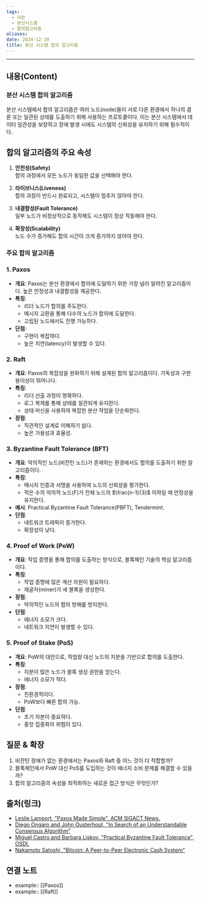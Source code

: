 ```yaml
---
tags:
  - 미완
  - 분산시스템
  - 합의알고리즘
aliases: 
date: 2024-12-19
title: 분산 시스템 합의 알고리즘
---
```

---

## 내용(Content)

### 분산 시스템 합의 알고리즘

분산 시스템에서 합의 알고리즘은 여러 노드(node)들이 서로 다른 환경에서 하나의 결론 또는 일관된 상태를 도출하기 위해 사용하는 프로토콜이다. 이는 분산 시스템에서 데이터 일관성을 보장하고 장애 발생 시에도 시스템의 신뢰성을 유지하기 위해 필수적이다.

## 합의 알고리즘의 주요 속성

1. **안전성(Safety)**  
   합의 과정에서 모든 노드가 동일한 값을 선택해야 한다.

2. **라이브니스(Liveness)**  
   합의 과정이 반드시 완료되고, 시스템이 멈추지 않아야 한다.

3. **내결함성(Fault Tolerance)**  
   일부 노드가 비정상적으로 동작해도 시스템이 정상 작동해야 한다.

4. **확장성(Scalability)**  
   노드 수가 증가해도 합의 시간이 크게 증가하지 않아야 한다.


### 주요 합의 알고리즘 

### 1. Paxos
- **개요**: 
  Paxos는 분산 환경에서 합의에 도달하기 위한 가장 널리 알려진 알고리즘이다. 높은 안정성과 내결함성을 제공한다.
- **특징**:
  - 리더 노드가 합의를 주도한다.
  - 메시지 교환을 통해 다수의 노드가 합의에 도달한다.
  - 고립된 노드에서도 진행 가능하다.
- **단점**:
  - 구현이 복잡하다.
  - 높은 지연(latency)이 발생할 수 있다.

### 2. Raft
- **개요**: 
  Paxos의 복잡성을 완화하기 위해 설계된 합의 알고리즘이다. 가독성과 구현 용이성이 뛰어나다.
- **특징**:
  - 리더 선출 과정이 명확하다.
  - 로그 복제를 통해 상태를 일관되게 유지한다.
  - 상태 머신을 사용하여 복잡한 분산 작업을 단순화한다.
- **장점**: 
  - 직관적인 설계로 이해하기 쉽다.
  - 높은 가용성과 효율성.

### 3. Byzantine Fault Tolerance (BFT)
- **개요**: 
  악의적인 노드(비잔틴 노드)가 존재하는 환경에서도 합의를 도출하기 위한 알고리즘이다.
- **특징**:
  - 메시지 인증과 서명을 사용하여 노드의 신뢰성을 평가한다.
  - 적은 수의 악의적 노드(F)가 전체 노드의 $\frac{n-1}{3}$ 이하일 때 안정성을 유지한다.
- **예시**: Practical Byzantine Fault Tolerance(PBFT), Tendermint.
- **단점**:
  - 네트워크 트래픽이 증가한다.
  - 확장성이 낮다.

### 4. Proof of Work (PoW)
- **개요**: 
  작업 증명을 통해 합의를 도출하는 방식으로, 블록체인 기술의 핵심 알고리즘이다.
- **특징**:
  - 작업 증명에 많은 계산 자원이 필요하다.
  - 채굴자(miner)가 새 블록을 생성한다.
- **장점**:
  - 악의적인 노드의 합의 방해를 방지한다.
- **단점**:
  - 에너지 소모가 크다.
  - 네트워크 지연이 발생할 수 있다.

### 5. Proof of Stake (PoS)
- **개요**: 
  PoW의 대안으로, 작업량 대신 노드의 지분을 기반으로 합의를 도출한다.
- **특징**:
  - 지분이 많은 노드가 블록 생성 권한을 얻는다.
  - 에너지 소모가 적다.
- **장점**:
  - 친환경적이다.
  - PoW보다 빠른 합의 가능.
- **단점**:
  - 초기 자본이 중요하다.
  - 중앙 집중화의 위험이 있다.



## 질문 & 확장

1. 비잔틴 장애가 없는 환경에서는 Paxos와 Raft 중 어느 것이 더 적합할까?
2. 블록체인에서 PoW 대신 PoS를 도입하는 것이 에너지 소비 문제를 해결할 수 있을까?
3. 합의 알고리즘의 속성을 최적화하는 새로운 접근 방식은 무엇인가?

## 출처(링크)

- [Leslie Lamport, "Paxos Made Simple", ACM SIGACT News.](https://lamport.azurewebsites.net/pubs/paxos-simple.pdf)
- [Diego Ongaro and John Ousterhout, "In Search of an Understandable Consensus Algorithm"](https://www.usenix.org/conference/atc14/technical-sessions/presentation/ongaro)
- [Miguel Castro and Barbara Liskov, "Practical Byzantine Fault Tolerance", OSDI.](https://pmg.csail.mit.edu/papers/osdi99.pdf)
- [Nakamoto Satoshi, "Bitcoin: A Peer-to-Peer Electronic Cash System"](https://bitcoin.org/bitcoin.pdf)


## 연결 노트

- example:: [[Paxos]]
- example:: [[Raft]]







